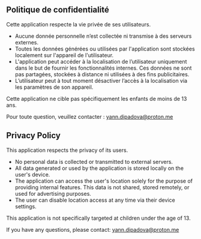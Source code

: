 ## Politique de confidentialité

Cette application respecte la vie privée de ses utilisateurs.

- Aucune donnée personnelle n’est collectée ni transmise à des serveurs externes.
- Toutes les données générées ou utilisées par l'application sont stockées localement sur l'appareil de l'utilisateur.
- L'application peut accéder à la localisation de l’utilisateur uniquement dans le but de fournir les fonctionnalités internes. Ces données ne sont pas partagées, stockées à distance ni utilisées à des fins publicitaires.
- L’utilisateur peut à tout moment désactiver l’accès à la localisation via les paramètres de son appareil.

Cette application ne cible pas spécifiquement les enfants de moins de 13 ans.

Pour toute question, veuillez contacter : yann.dipadova@proton.me

## Privacy Policy

This application respects the privacy of its users.

- No personal data is collected or transmitted to external servers.
- All data generated or used by the application is stored locally on the user's device.
- The application can access the user's location solely for the purpose of providing internal features. This data is not shared, stored remotely, or used for advertising purposes.
- The user can disable location access at any time via their device settings.

This application is not specifically targeted at children under the age of 13.

If you have any questions, please contact: yann.dipadova@proton.me